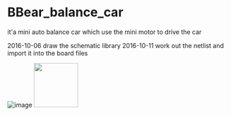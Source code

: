 # BBear_balance_car
it'a mini auto balance car which use the mini motor to drive the car

2016-10-06
draw the schematic library
2016-10-11
work out the netlist and import it into the board files

![image](https://github.com/bigbearishappy/BBear_balance_car/title2.png) 
<img src="https://github.com/bigbearishappy/BBear_balance_car/tree/master/doc/car_picture/title1.png?raw=true" height="100">

